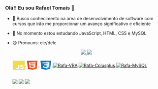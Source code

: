 ### Olá!! Eu sou Rafael Tomais 👋

- 🔭 Busco conhecimento na área de desenvolvimento de software com cursos que irão me proporcionar um avanço significativo e eficiente
- 🌱 No momento estou estudando JavaScript, HTML, CSS e MySQL
- 😄 Pronouns: ele/dele

  <div align="center">
  <a href="https://github.com/rafaeltomais">
  <img height="160em" src="https://github-readme-stats.vercel.app/api?username=rafaeltomais&show_icons=true&theme=merko&include_all_commits=true&count_private=true"/>
  <img height="160em" src="https://github-readme-stats.vercel.app/api/top-langs/?username=rafaeltomais&layout=compact&langs_count=7&theme=merko"/>
  </div>
  
  <div style="display: inline_block"><br>
  <img align="center" alt="Rafa-Js" height="30" width="40" src="https://raw.githubusercontent.com/devicons/devicon/master/icons/javascript/javascript-plain.svg">
  <img align="center" alt="Rafa-HTML" height="30" width="40" src="https://raw.githubusercontent.com/devicons/devicon/master/icons/html5/html5-original.svg">
  <img align="center" alt="Rafa-CSS" height="30" width="40" src="https://raw.githubusercontent.com/devicons/devicon/master/icons/css3/css3-original.svg">
  <img align="center" alt="Rafa-VBA" height="40" width="40" src="https://img.icons8.com/fluency/344/visual-basic.png">
  <img align="center" alt="Rafa-Cplusplus" height="35" width="35" src="https://cdn.jsdelivr.net/gh/devicons/devicon/icons/cplusplus/cplusplus-original.svg">
  <img align="center" alt="Rafa-MySQL" height="60" width="60" src="https://cdn.jsdelivr.net/gh/devicons/devicon/icons/mysql/mysql-original-wordmark.svg" />
  </div> 
  
  ##
  
  
  <div>
   <a href="https://instagram.com/rafaeltomais" target="_blank"><img src="https://img.shields.io/badge/Instagram-696969?style=for-the-badge&logo=instagram&logoColor=white" target="_blank"></a>
  <a href="https://www.linkedin.com/in/rafaeltomais" target="_blank"><img src="https://img.shields.io/badge/-LinkedIn-%230077B5?style=for-the-badge&logo=linkedin&logoColor=white" target="_blank"></a>
  <a href = "mailto:rafaeltomais@gmail.com"><img src="https://img.shields.io/badge/Gmail-D14836?style=for-the-badge&logo=gmail&logoColor=white" target="_blank"></a> 
  </div>
